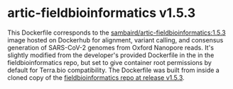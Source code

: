 # artic-fieldbioinformatics v1.5.3

This Dockerfile corresponds to the [sambaird/artic-fieldbioinformatics:1.5.3](https://hub.docker.com/layers/sambaird/artic-fieldbioinformatics/1.5.3/images/sha256-c977437686ac40fb4dd2f60e10b68997819dde2bc25c6775294185b197ee7106?context=repo) image hosted on Dockerhub for alignment, variant calling, and consensus generation of SARS-CoV-2 genomes from Oxford Nanopore reads. It's slightly modified from the developer's provided Dockerfile in the in the fieldbioinformatics repo, but set to give container root permissions by default for Terra.bio compatibility. The Dockerfile was built from inside a cloned copy of the [fieldbioinformatics repo at release v1.5.3](https://github.com/artic-network/fieldbioinformatics/tree/v1.5.3).
